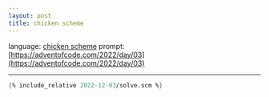 ```yaml
---
layout: post
title: chicken scheme
---
```


language: [chicken scheme](http://www.call-cc.org)
prompt: [https://adventofcode.com/2022/day/03](https://adventofcode.com/2022/day/03)

---

```scheme
{% include_relative 2022-12-03/solve.scm %}
```
